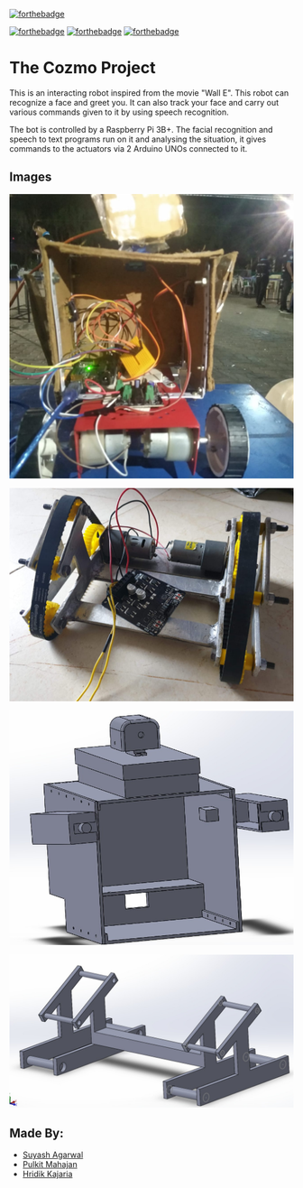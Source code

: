[![forthebadge](https://forthebadge.com/images/featured/featured-powered-by-electricity.svg)](https://forthebadge.com)

[![forthebadge](https://forthebadge.com/images/badges/built-with-science.svg)](https://forthebadge.com) [![forthebadge](https://forthebadge.com/images/badges/made-with-python.svg)](https://forthebadge.com)   [![forthebadge](https://forthebadge.com/images/badges/made-with-c.svg)](https://forthebadge.com)

# The Cozmo Project

This is an interacting robot inspired from the movie "Wall E". This robot can recognize a face and greet you.
It can also track your face and carry out various commands given to it by using speech recognition.

The bot is controlled by a Raspberry Pi 3B+. The facial recognition and speech to text programs run on it and analysing the situation, it gives commands to the actuators via 2 Arduino UNOs connected to it.

## Images
![Image 1](src/IMG-20200116-WA0020.jpg)

![Image 1](src/IMG-20200408-WA0009.jpg)

![Image 1](src/IMG-20200408-WA0011.jpg)

![Image 1](src/IMG-20200408-WA0012.jpg)
## Made By:
* [Suyash Agarwal](https://github.com/suyashagarwal1902)
* [Pulkit Mahajan](https://github.com/pulkitmahajan23)
* [Hridik Kajaria](https://grabcad.com/hridik.kajaria-1/models)
